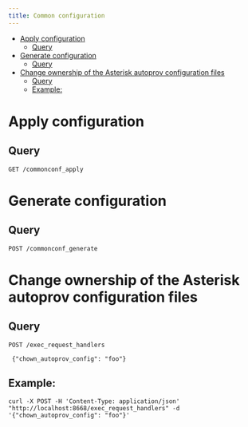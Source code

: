 ```yaml
---
title: Common configuration
---
```


- [Apply configuration](#apply-configuration)
  - [Query](#query)
- [Generate configuration](#generate-configuration)
  - [Query](#query-1)
- [Change ownership of the Asterisk autoprov configuration files](#change-ownership-of-the-asterisk-autoprov-configuration-files)
  - [Query](#query-2)
  - [Example:](#example)

# Apply configuration

## Query

    GET /commonconf_apply

# Generate configuration

## Query

    POST /commonconf_generate

# Change ownership of the Asterisk autoprov configuration files

## Query

    POST /exec_request_handlers

     {"chown_autoprov_config": "foo"}

## Example:

```{.sourceCode .sh}
curl -X POST -H 'Content-Type: application/json' "http://localhost:8668/exec_request_handlers" -d '{"chown_autoprov_config": "foo"}'
```
